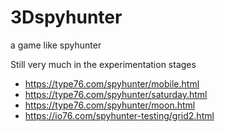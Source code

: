 # 3Dspyhunter
a game like spyhunter

Still very much in the experimentation stages

- https://type76.com/spyhunter/mobile.html
- https://type76.com/spyhunter/saturday.html
- https://type76.com/spyhunter/moon.html
- https://io76.com/spyhunter-testing/grid2.html
